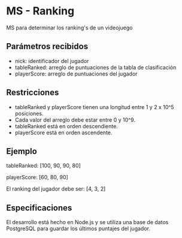 # MS - Ranking

MS para determinar los ranking's de un videojuego

## Parámetros recibidos
- nick: identificador del jugador
- tableRanked: arreglo de puntuaciones de la tabla de clasificación
- playerScore: arreglo de puntuaciones del jugador

## Restricciones

- tableRanked y playerScore tienen una longitud entre 1 y 2 x 10^5 posiciones.
- Cada valor del arreglo debe estar entre 0 y 10^9.
- tableRanked está en orden descendiente.
- playerScore está en orden ascendente.

## Ejemplo

tableRanked: [100, 90, 90, 80]

playerScore: [60, 80, 90]

El ranking del jugador debe ser: [4, 3, 2]

## Especificaciones

El desarrollo está hecho en Node.js y se utiliza una base de datos PostgreSQL para guardar los últimos puntajes del jugador.
